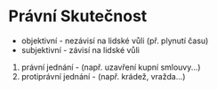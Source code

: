 # Právní Skutečnost
- objektivní - nezávisí na lidské vůli (př. plynutí času)
- subjektivní - závisí na lidské vůli
1. právní jednání - (např. uzavření kupní smlouvy...)
2. protiprávní jednání - (např. krádež, vražda...)